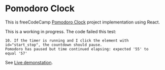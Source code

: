 Pomodoro Clock
==============

This is freeCodeCamp [Pomodoro Clock](https://learn.freecodecamp.org/front-end-libraries/front-end-libraries-projects/build-a-pomodoro-clock) project implementation using React.

This is a working in progress. The code failed this test:

    10. If the timer is running and I click the element with id="start_stop", the countdown should pause.
    Pomodoro has paused but time continued elapsing: expected '55' to equal '57'

See [Live demonstation](https://e-tinkers.github.io/freecodecamp/front-end-libraries/pomodoro/index.html).
